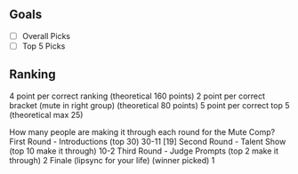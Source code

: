 ## Goals

- [ ] Overall Picks
- [ ] Top 5 Picks

## Ranking

4 point per correct ranking (theoretical 160 points)
2 point per correct bracket (mute in right group) (theoretical 80 points)
5 point per correct top 5 (theoretical max 25)

How many people are making it through each round for the Mute Comp?
First Round - Introductions (top 30) 30-11 [19]
Second Round - Talent Show (top 10 make it through) 10-2
Third Round - Judge Prompts (top 2 make it through) 2
Finale (lipsync for your life) (winner picked) 1